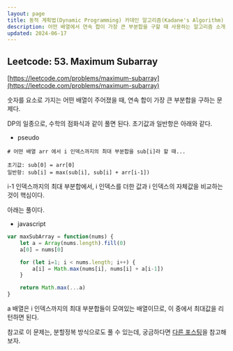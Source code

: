 ```yaml
---
layout: page
title: 동적 계획법(Dynamic Programming) 카데인 알고리즘(Kadane's Algorithm)
description: 어떤 배열에서 연속 합이 가장 큰 부분합을 구할 때 사용하는 알고리즘 소개
updated: 2024-06-17
---
```


## Leetcode: 53. Maximum Subarray

[https://leetcode.com/problems/maximum-subarray](https://leetcode.com/problems/maximum-subarray)

숫자를 요소로 가지는 어떤 배열이 주어졌을 때, 연속 합이 가장 큰 부분합을 구하는 문제다.

DP의 일종으로, 수학의 점화식과 같이 풀면 된다. 초기값과 일반항은 아래와 같다.

- pseudo
```pseudo
# 어떤 배열 arr 에서 i 인덱스까지의 최대 부분합을 sub[i]라 할 때...

초기값: sub[0] = arr[0]
일반항: sub[i] = max(sub[i], sub[i] + arr[i-1])
```

i-1 인덱스까지의 최대 부분합에서, i 인덱스를 더한 값과 i 인덱스의 자체값을 비교하는 것이 핵심이다.

아래는 풀이다.

- javascript
```js
var maxSubArray = function(nums) {
    let a = Array(nums.length).fill(0)
    a[0] = nums[0]

    for (let i=1; i < nums.length; i++) {
        a[i] = Math.max(nums[i], nums[i] + a[i-1])
    }

    return Math.max(...a)
}
```

a 배열은 i 인덱스까지의 최대 부분합들이 모여있는 배열이므로, 이 중에서 최대값을 리턴하면 된다.

참고로 이 문제는, 분할정복 방식으로도 풀 수 있는데, 궁금하다면 [다른 포스팅](/page/algorithm-divide-and-conquer)을 참고해보자.